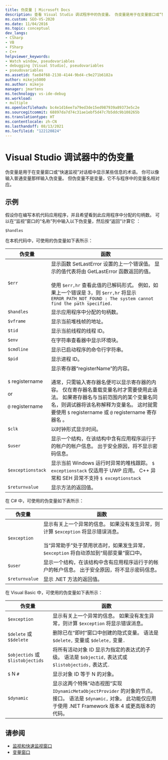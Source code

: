 ```yaml
---
title: 伪变量 | Microsoft Docs
description: 查看 Visual Studio 调试程序中的伪变量。 伪变量是用于在变量窗口或“快速监视”对话框中显示某些数据的术语。
ms.custom: SEO-VS-2020
ms.date: 11/04/2016
ms.topic: conceptual
dev_langs:
- CSharp
- VB
- FSharp
- C++
helpviewer_keywords:
- Watch window, pseudovariables
- debugging [Visual Studio], pseudovariables
- pseudovariables
ms.assetid: fae84f68-2138-4144-9bd4-c9e271b6182a
author: mikejo5000
ms.author: mikejo
manager: jmartens
ms.technology: vs-ide-debug
ms.workload:
- multiple
ms.openlocfilehash: bc4e1d16ee7a79ed3de15ed987939a89373e5c2e
ms.sourcegitcommit: 68897da7d74c31ae1ebf5d47c7b5ddc9b108265b
ms.translationtype: HT
ms.contentlocale: zh-CN
ms.lasthandoff: 08/13/2021
ms.locfileid: "122120824"
---
```

# <a name="pseudovariables-in-the-visual-studio-debugger"></a>Visual Studio 调试器中的伪变量
伪变量是用于在变量窗口或“快速监视”对话框中显示某些信息的术语。 你可以像输入普通变量那样输入伪变量。 但伪变量不是变量，它不与程序中的变量名相对应。

## <a name="example"></a>示例
 假设你在编写本机代码应用程序，并且希望看到此应用程序中分配的句柄数。 可以在“监视”窗口的“名称”列中输入以下伪变量，然后按“返回”计算它 ：

`$handles`

 在本机代码中，可使用的伪变量如下表所示：

|伪变量|函数|
|--------------------|--------------|
|`$err`|显示函数 SetLastError 设置的上一个错误值。 显示的值代表将由 GetLastError 函数返回的值。<br /><br /> 使用 `$err,hr` 查看此值的已解码形式。 例如，如果上一个错误是 3，则 `$err,hr` 将显示 `ERROR_PATH_NOT_FOUND : The system cannot find the path specified.`|
|`$handles`|显示应用程序中分配的句柄数。|
|`$vframe`|显示当前堆栈帧的地址。|
|`$tid`|显示当前线程的线程 ID。|
|`$env`|在字符串查看器中显示环境块。|
|`$cmdline`|显示已启动程序的命令行字符串。|
|`$pid`|显示进程 ID。|
|`$` registername<br /><br /> or<br /><br /> `@` registername|显示寄存器“registerName”的内容。<br /><br /> 通常，只需输入寄存器名便可以显示寄存器的内容。 仅在寄存器名重载变量名时才需要使用此语法。 如果寄存器名与当前范围内的某个变量名同名，则调试器将该名称解释为变量名。 这时就需要使用 `$` registername 或 `@` registername 寄存器名 。|
|`$clk`|以时钟形式显示时间。|
|`$user`|显示一个结构，在该结构中含有应用程序运行于的帐户的帐户信息。 出于安全原因，将不显示密码信息。|
|`$exceptionstack`|显示当前 Windows 运行时异常的堆栈跟踪。 `$ exceptionstack` 仅适用于 UWP 应用。 C++ 异常和 SEH 异常不支持 `$ exceptionstack`|
|`$returnvalue`|显示方法的返回值。|

 在 C# 中，可使用的伪变量如下表所示：

|伪变量|函数|
|--------------------|--------------|
|`$exception`|显示有关上一个异常的信息。 如果没有发生异常，则计算 `$exception` 将显示错误消息。<br /><br /> 当“异常助手”处于禁用状态时，如果发生异常，`$exception` 将自动添加到“局部变量”窗口中。|
|`$user`|显示一个结构，在该结构中含有应用程序运行于的帐户的帐户信息。 出于安全原因，将不显示密码信息。|
|`$returnvalue`|显示 .NET 方法的返回值。|

 在 Visual Basic 中，可使用的伪变量如下表所示：

|伪变量|函数|
|--------------------|--------------|
|`$exception`|显示有关上一个异常的信息。 如果没有发生异常，则计算 `$exception` 将显示错误消息。|
|`$delete` 或 `$$delete`|删除已在“即时”窗口中创建的隐式变量。 语法是 `$delete,` 变量或 `$delete,` 变量`.`|
|`$objectids` 或 `$listobjectids`|将所有活动对象 ID 显示为指定的表达式的子级。 语法是 `$objectid,` 表达式或 `$listobjectids,` 表达式`.`|
|`$` N `#`|显示对象 ID 等于 N 的对象。|
|`$dynamic`|显示这两个特殊“动态视图”实现 `IDynamicMetaObjectProvider` 的对象的节点。 接口。 语法是 `$dynamic,` 对象。 此功能仅应用于使用 .NET Framework 版本 4 或更高版本的代码。|

## <a name="see-also"></a>请参阅
- [监视和快速监视窗口](../debugger/watch-and-quickwatch-windows.md)
- [变量窗口](../debugger/debugger-windows.md)
